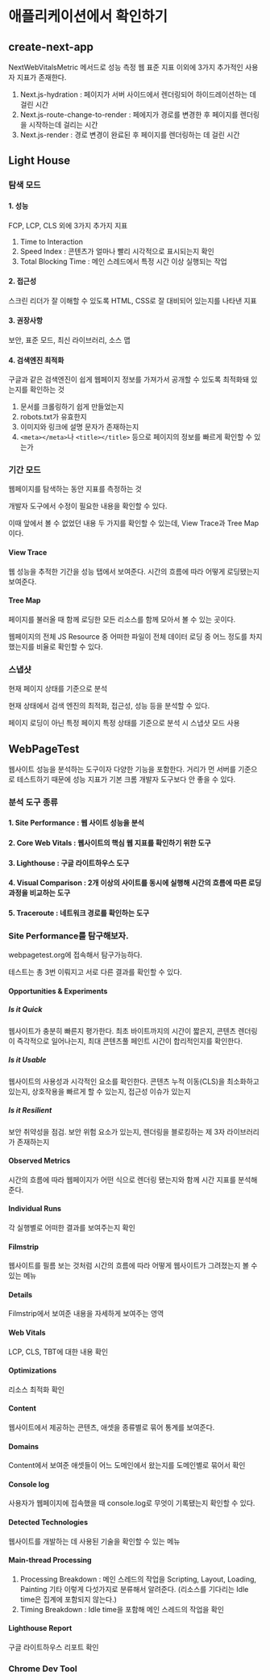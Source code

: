 # 애플리케이션에서 확인하기

## create-next-app

NextWebVitalsMetric 메서드로 성능 측정
웹 표준 지표 이외에 3가지 추가적인 사용자 지표가 존재한다.

1. Next.js-hydration : 페이지가 서버 사이드에서 렌더링되어 하이드레이션하는 데 걸린 시간
2. Next.js-route-change-to-render : 페에지가 경로를 변경한 후 페이지를 렌더링을 시작하는데 걸리는 시간
3. Next.js-render : 경로 변경이 완료된 후 페이지를 렌더링하는 데 걸린 시간

## Light House

### 탐색 모드

#### 1. 성능

FCP, LCP, CLS 외에 3가지 추가지 지표

1. Time to Interaction
2. Speed Index : 콘텐츠가 얼마나 빨리 시각적으로 표시되는지 확인
3. Total Blocking Time : 메인 스레드에서 특정 시간 이상 실행되는 작업

#### 2. 접근성

스크린 리더가 잘 이해할 수 있도록 HTML, CSS로 잘 대비되어 있는지를 나타낸 지표

#### 3. 권장사항

보안, 표준 모드, 최신 라이브러리, 소스 맵

#### 4. 검색엔진 최적화

구글과 같은 검색엔진이 쉽게 웹페이지 정보를 가져가서 공개할 수 있도록 최적화돼 있는지를 확인하는 것

1. 문서를 크롤링하기 쉽게 만들었는지
2. robots.txt가 유효한지
3. 이미지와 링크에 설명 문자가 존재하는지
4. `<meta></meta>`나 `<title></title>` 등으로 페이지의 정보를 빠르게 확인할 수 있는가

### 기간 모드

웹페이지를 탐색하는 동안 지표를 측정하는 것

개발자 도구에서 수정이 필요한 내용을 확인할 수 있다.

이때 앞에서 볼 수 없었던 내용 두 가지를 확인할 수 있는데, View Trace과 Tree Map이다.

#### View Trace

웹 성능을 추적한 기간을 성능 탭에서 보여준다. 시간의 흐름에 따라 어떻게 로딩됐는지 보여준다.

#### Tree Map

페이지를 불러올 때 함께 로딩한 모든 리소스를 함께 모아서 볼 수 있는 곳이다.

웹페이지의 전체 JS Resource 중 어떠한 파일이 전체 데이터 로딩 중 어느 정도를 차지했는지를 비율로 확인할 수 있다.


### 스냅샷

현재 페이지 상태를 기준으로 분석

현재 상태에서 검색 엔진의 최적화, 접근성, 성능 등을 분석할 수 있다.

페이지 로딩이 아닌 특정 페이지 특정 상태를 기준으로 분석 시 스냅샷 모드 사용

## WebPageTest

웹사이트 성능을 분석하는 도구이자 다양한 기능을 포함한다.
거리가 먼 서버를 기준으로 테스트하기 때문에 성능 지표가 기본 크롬 개발자 도구보다 안 좋을 수 있다.
### 분석 도구 종류

#### 1. Site Performance : 웹 사이트 성능을 분석
#### 2. Core Web Vitals : 웹사이트의 핵심 웹 지표를 확인하기 위한 도구
#### 3. Lighthouse : 구글 라이트하우스 도구
#### 4. Visual Comparison : 2개 이상의 사이트를 동시에 실행해 시간의 흐름에 따른 로딩 과정을 비교하는 도구
#### 5. Traceroute : 네트워크 경로를 확인하는 도구

### Site Performance를 탐구해보자.

webpagetest.org에 접속해서 탐구가능하다.

테스트는 총 3번 이뤄지고 서로 다른 결과를 확인할 수 있다.

#### Opportunities & Experiments

##### Is it Quick

웹사이트가 충분히 빠른지 평가한다. 최초 바이트까지의 시간이 짧은지, 콘텐츠 렌더링이 즉각적으로 일어나는지, 최대 콘텐츠풀 페인트 시간이 합리적인지를 확인한다.

##### Is it Usable

웹사이트의 사용성과 시각적인 요소를 확인한다. 콘텐츠 누적 이동(CLS)을 최소화하고 있는지, 상호작용을 빠르게 할 수 있는지, 접근성 이슈가 있는지

##### Is it Resilient

보안 취약성을 점검. 보안 위험 요소가 있는지, 렌더링을 블로킹하는 제 3자 라이브러리가 존재하는지

#### Observed Metrics

시간의 흐름에 따라 웹페이지가 어떤 식으로 렌더링 됐는지와 함께 시간 지표를 분석해준다.

#### Individual Runs

각 실행별로 어떠한 결과를 보여주는지 확인

#### Filmstrip

웹사이트를 필름 보는 것처럼 시간의 흐름에 따라 어떻게 웹사이트가 그려졌는지 볼 수 있는 메뉴

#### Details

Filmstrip에서 보여준 내용을 자세하게 보여주는 영역

#### Web Vitals

LCP, CLS, TBT에 대한 내용 확인

#### Optimizations

리소스 최적화 확인

#### Content

웹사이트에서 제공하는 콘텐츠, 애셋을 종류별로 묶어 통계를 보여준다.

#### Domains

Content에서 보여준 애셋들이 어느 도메인에서 왔는지를 도메인별로 묶어서 확인

#### Console log

사용자가 웹페이지에 접속했을 때 console.log로 무엇이 기록됐는지 확인할 수 있다.

#### Detected Technologies

웹사이트를 개발하는 데 사용된 기술을 확인할 수 있는 메뉴

#### Main-thread Processing

1. Processing Breakdown : 메인 스레드의 작업을 Scripting, Layout, Loading, Painting 기타 이렇게 다섯가지로 분류해서 알려준다. (리소스를 기다리는 Idle time은 집계에 포함되지 않는다.)
2. Timing Breakdown : Idle time을 포함해 메인 스레드의 작업을 확인

#### Lighthouse Report

구글 라이트하우스 리포트 확인

### Chrome Dev Tool

